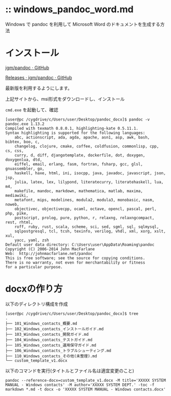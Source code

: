
:: windows_pandoc_word.md
===

Windows で pandoc を利用して Microsoft Word のドキュメントを生成する方法

# インストール

[jgm/pandoc · GitHub](https://github.com/jgm/pandoc)

[Releases · jgm/pandoc · GitHub](https://github.com/jgm/pandoc/releases)

最新版を利用するようにします。

上記サイトから、msi形式をダウンロードし、インストール

`cmd.exe` を起動して、確認

```
[user@pc /cygdrive/c/Users/user/Desktop/pandoc_docx]$ pandoc -v
pandoc.exe 1.13.2
Compiled with texmath 0.8.0.1, highlighting-kate 0.5.11.1.
Syntax highlighting is supported for the following languages:
    abc, actionscript, ada, agda, apache, asn1, asp, awk, bash, bibtex, boo, c,
    changelog, clojure, cmake, coffee, coldfusion, commonlisp, cpp, cs, css,
    curry, d, diff, djangotemplate, dockerfile, dot, doxygen, doxygenlua, dtd,
    eiffel, email, erlang, fasm, fortran, fsharp, gcc, glsl, gnuassembler, go,
    haskell, haxe, html, ini, isocpp, java, javadoc, javascript, json, jsp,
    julia, latex, lex, lilypond, literatecurry, literatehaskell, lua, m4,
    makefile, mandoc, markdown, mathematica, matlab, maxima, mediawiki,
    metafont, mips, modelines, modula2, modula3, monobasic, nasm, noweb,
    objectivec, objectivecpp, ocaml, octave, opencl, pascal, perl, php, pike,
    postscript, prolog, pure, python, r, relaxng, relaxngcompact, rest, rhtml,
    roff, ruby, rust, scala, scheme, sci, sed, sgml, sql, sqlmysql,
    sqlpostgresql, tcl, tcsh, texinfo, verilog, vhdl, xml, xorg, xslt, xul,
    yacc, yaml, zsh
Default user data directory: C:\Users\user\AppData\Roaming\pandoc
Copyright (C) 2006-2014 John MacFarlane
Web:  http://johnmacfarlane.net/pandoc
This is free software; see the source for copying conditions.
There is no warranty, not even for merchantability or fitness
for a particular purpose.
```

# docxの作り方

以下のディレクトリ構成を作成

```
[user@pc /cygdrive/c/Users/user/Desktop/pandoc_docx]$ tree
.
├── 101_Windows_contacts_概要.md
├── 102_Windows_contacts_インストールガイド.md
├── 103_Windows_contacts_開発ガイド.md
├── 104_Windows_contacts_テストガイド.md
├── 105_Windows_contacts_運用保守ガイド.md
├── 106_Windows_contacts_トラブルシューティング.md
├── 110_Windows_contacts_その他(未整理).md
└── custom_template_v1.docx
```

以下のコマンドを実行(タイトルとファイル名は適宜変更のこと)

```
pandoc --reference-docx=custom_template_v1.docx -M title='XXXXX SYSTEM MANUAL - Windows contacts' -M author='XXXXX SYSTEM DEPT.' -toc -f markdown *.md -t docx -o 'XXXXX SYSTEM MANUAL - Windows contacts.docx'
```
